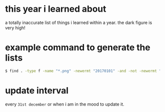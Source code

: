 # this year i learned about
a totally inaccurate list of things i learned within a year. the dark figure is very high!

# example command to generate the lists
```bash
$ find . -type f -name "*.png" -newermt "20170101" -and -not -newermt "20180101" | sort > ~/tmp/2017.md
```

# update interval
every `31st december` or when i am in the mood to update it.
